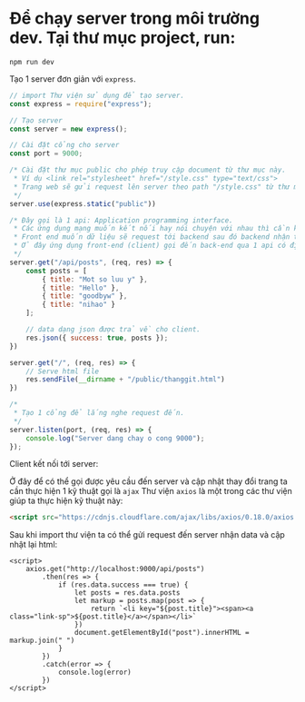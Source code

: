 # Để chạy server trong môi trường dev. Tại thư mục project, run:

`npm run dev`

Tạo 1 server đơn giản với `express`.

```js
// import Thư viện sử dụng để tạo server.
const express = require("express");

// Tạo server
const server = new express();

// Cài đặt cổng cho server
const port = 9000;

/* Cài đặt thư mục public cho phép truy cập document từ thư mục này.
 * Ví dụ <link rel="stylesheet" href="/style.css" type="text/css">
 * Trang web sẽ gửi request lên server theo path "/style.css" từ thư mục `public`
 */
server.use(express.static("public"))

/* Đây gọi là 1 api: Application programming interface.
 * Các ứng dụng mạng muốn kết nối hay nói chuyện với nhau thì cần kết nối qua lại bằng các api.
 * Front end muốn dữ liệu sẽ request tới backend sau đó backend nhận thấy tín hiệu và gửi trả về data phù hợp.
 * Ở đây ứng dụng front-end (client) gọi đến back-end qua 1 api có định danh là "/api/posts"
 */
server.get("/api/posts", (req, res) => {
    const posts = [
        { title: "Mot so luu y" },
        { title: "Hello" },
        { title: "goodbyw" },
        { title: "nihao" }
    ];

    // data dạng json được trả về cho client.
    res.json({ success: true, posts });
})

server.get("/", (req, res) => {
    // Serve html file
    res.sendFile(__dirname + "/public/thanggit.html")
})

/*
 * Tạo 1 cổng để lắng nghe request đến.
 */
server.listen(port, (req, res) => {
    console.log("Server dang chay o cong 9000");
});
```

Client kết nối tới server:

Ở đây để có thể gọi được yêu cầu đến server và cập nhật thay đổi trang ta cần thực hiện 1 kỹ thuật gọi là `ajax`
Thư viện `axios` là một trong các thư viện giúp ta thực hiện kỹ thuật này:

```html
<script src="https://cdnjs.cloudflare.com/ajax/libs/axios/0.18.0/axios.js"></script>
```

Sau khi import thư viện ta có thể gửi request đến server nhận data và cập nhật lại html:

```
<script>
    axios.get("http://localhost:9000/api/posts")
        .then(res => {
            if (res.data.success === true) {
                let posts = res.data.posts
                let markup = posts.map(post => {
                    return `<li key="${post.title}"><span><a class="link-sp">${post.title}</a></span></li>`
                })
                document.getElementById("post").innerHTML = markup.join(" ")
            }
        })
        .catch(error => {
            console.log(error)
        })
</script>
```